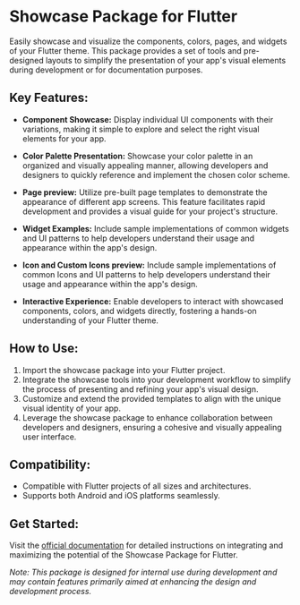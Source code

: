 # Showcase Package for Flutter

Easily showcase and visualize the components, colors, pages, and widgets of your Flutter theme. This package provides a set of tools and pre-designed layouts to simplify the presentation of your app's visual elements during development or for documentation purposes.

## Key Features:

- **Component Showcase:** Display individual UI components with their variations, making it simple to explore and select the right visual elements for your app.

- **Color Palette Presentation:** Showcase your color palette in an organized and visually appealing manner, allowing developers and designers to quickly reference and implement the chosen color scheme.

- **Page preview:** Utilize pre-built page templates to demonstrate the appearance of different app screens. This feature facilitates rapid development and provides a visual guide for your project's structure.

- **Widget Examples:** Include sample implementations of common widgets and UI patterns to help developers understand their usage and appearance within the app's design.

- **Icon and Custom Icons preview:** Include sample implementations of common Icons and UI patterns to help developers understand their usage and appearance within the app's design.

- **Interactive Experience:** Enable developers to interact with showcased components, colors, and widgets directly, fostering a hands-on understanding of your Flutter theme.

## How to Use:

1. Import the showcase package into your Flutter project.
2. Integrate the showcase tools into your development workflow to simplify the process of presenting and refining your app's visual design.
3. Customize and extend the provided templates to align with the unique visual identity of your app.
4. Leverage the showcase package to enhance collaboration between developers and designers, ensuring a cohesive and visually appealing user interface.

## Compatibility:

- Compatible with Flutter projects of all sizes and architectures.
- Supports both Android and iOS platforms seamlessly.

## Get Started:

Visit the [official documentation](https://jocaagura.com/) for detailed instructions on integrating and maximizing the potential of the Showcase Package for Flutter.

*Note: This package is designed for internal use during development and may contain features primarily aimed at enhancing the design and development process.*
